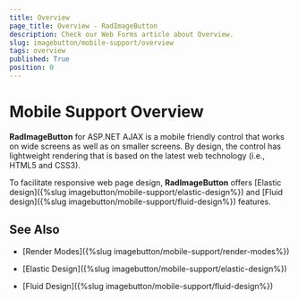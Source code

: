 ```yaml
---
title: Overview
page_title: Overview - RadImageButton
description: Check our Web Forms article about Overview.
slug: imagebutton/mobile-support/overview
tags: overview
published: True
position: 0
---
```


# Mobile Support Overview

**RadImageButton** for ASP.NET AJAX is a mobile friendly control that works on wide screens as well as on smaller screens. By design, the control has lightweight rendering that is based on the latest web technology (i.e., HTML5 and CSS3).

To facilitate responsive web page design, **RadImageButton** offers [Elastic design]({%slug imagebutton/mobile-support/elastic-design%}) and [Fluid design]({%slug imagebutton/mobile-support/fluid-design%}) features.

## See Also

 * [Render Modes]({%slug imagebutton/mobile-support/render-modes%})

 * [Elastic Design]({%slug imagebutton/mobile-support/elastic-design%})

 * [Fluid Design]({%slug imagebutton/mobile-support/fluid-design%})
